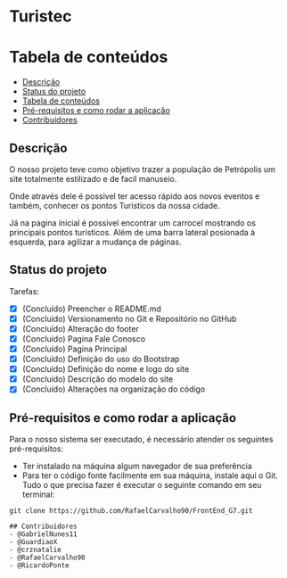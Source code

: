 # Turistec

Tabela de conteúdos
===================
* [Descrição](#descrição)
* [Status do projeto](#status-do-projeto)
* [Tabela de conteúdos](#tabela-de-conteúdos)
* [Pré-requisitos e como rodar a aplicação](#pré-requisitos-e-como-rodar-a-aplicação)
* [Contribuidores](#contribuidores)

## Descrição 

O nosso projeto teve como objetivo trazer a população de Petrópolis um site totalmente estilizado e de facil manuseio.

Onde através dele é possivel ter acesso rápido aos novos eventos e também, conhecer os pontos Turisticos da nossa cidade.



Já na pagina inicial é possivel encontrar um carrocel mostrando os principais pontos turisticos.
Além de uma barra lateral posionada à esquerda, para agilizar a mudança de páginas.

## Status do projeto

Tarefas: 

- [x] (Concluído) Preencher o README.md
- [x] (Concluído) Versionamento no Git e Repositório no GitHub
- [x] (Concluído) Alteração do footer
- [x] (Concluído) Pagina Fale Conosco
- [x] (Concluído) Pagina Principal
- [x] (Concluído) Definição do uso do Bootstrap
- [x] (Concluído) Definição do nome e logo do site
- [x] (Concluído) Descrição do modelo do site
- [x] (Concluído) Alterações na organização do código

## Pré-requisitos e como rodar a aplicação

Para o nosso sistema ser executado, é necessário atender os seguintes pré-requisitos:
- Ter instalado na máquina algum navegador de sua preferência
- Para ter o código fonte facilmente em sua máquina, instale aqui o Git. Tudo o que precisa fazer é executar o seguinte comando em seu terminal: 
```
git clone https://github.com/RafaelCarvalho90/FrontEnd_G7.git

## Contribuidores
- @GabrielNunes11
- @GuardiaoX
- @crznatalie
- @RafaelCarvalho90
- @RicardoPonte


